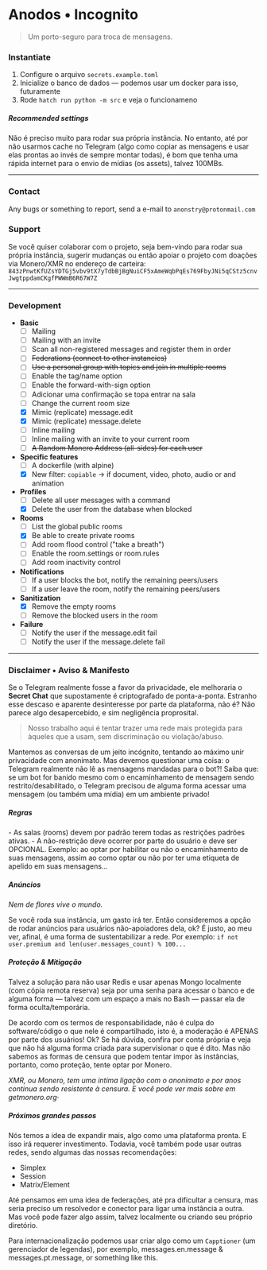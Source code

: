 # Anodos • Incognito

> Um porto-seguro para troca de mensagens.

### Instantiate

1. Configure o arquivo `secrets.example.toml`
2. Inicialize o banco de dados — podemos usar um docker para isso, futuramente
3. Rode `hatch run python -m src` e veja o funcionameno

##### Recommended settings
Não é preciso muito para rodar sua própria instância. No entanto, até por não usarmos cache no Telegram (algo como copiar as mensagens e usar elas prontas ao invés de sempre montar todas), é bom que tenha uma rápida internet para o envio de mídias (os assets), talvez 100MBs.

---

### Contact

Any bugs or something to report, send a e-mail to `anonstry@protonmail.com`

### Support

Se você quiser colaborar com o projeto, seja bem-vindo para rodar sua própria instância, sugerir mudanças ou então apoiar o projeto com doações via Monero/XMR no endereço de carteira: `843zPnwtKfUZsYDTGj5vbv9tX7yTdbBjBgNuiCF5xAmeWqbPqEs769FbyJNi5qCStz5cnvJwgtppdamCKgfPWWmB6R67W7Z`

---

### Development

* **Basic**
    - [ ] Mailing
    - [ ] Mailing with an invite
    - [ ] Scan all non-registered messages and register them in order
    - [ ] ~~Federations (connect to other instancies)~~
    - [ ] ~~Use a personal group with topics and join in multiple rooms~~ 
    - [ ] Enable the tag/name option
    - [ ] Enable the forward-with-sign option
    - [ ] Adicionar uma confirmação se topa entrar na sala
    - [ ] Change the current room size
    - [x] Mimic (replicate) message.edit
    - [x] Mimic (replicate) message.delete
    - [ ] Inline mailing
    - [ ] Inline mailing with an invite to your current room
    - [ ] ~~A Random Monero Address (all-sides) for each user~~

* **Specific features**
    - [ ] A dockerfile (with alpine)
    - [x] New filter: `copiable` → if document, video, photo, audio or and animation

* **Profiles**
    - [ ] Delete all user messages with a command
    - [x] Delete the user from the database when blocked

* **Rooms**
    - [ ] List the global public rooms 
    - [x] Be able to create private rooms
    - [ ] Add room flood control ("take a breath")
    - [ ] Enable the room.settings or room.rules
    - [ ] Add room inactivity control

* **Notifications**
    - [ ] If a user blocks the bot, notify the remaining peers/users 
    - [ ] If a user leave the room, notify the remaining peers/users

* **Sanitization**
    - [x] Remove the empty rooms
    - [ ] Remove the blocked users in the room

* **Failure**
    - [ ] Notify the user if the message.edit fail
    - [ ] Notify the user if the message.delete fail

--- 

### Disclaimer • Aviso & Manifesto

Se o Telegram realmente fosse a favor da privacidade, ele melhoraria o **Secret Chat** que supostamente é criptografado de ponta-a-ponta. Estranho esse descaso e aparente desinteresse por parte da plataforma, não é? Não parece algo desapercebido, e sim negligência proprosital.

> Nosso trabalho aqui é tentar trazer uma rede mais protegida para àqueles que a usam, sem discriminação ou violação/abuso.

Mantemos as conversas de um jeito incógnito, tentando ao máximo unir privacidade com anonimato. Mas devemos questionar uma coisa: o Telegram realmente não lê as mensagens mandadas para o bot?! Saiba que: se um bot for banido mesmo com o encaminhamento de mensagem sendo restrito/desabilitado, o Telegram precisou de alguma forma acessar uma mensagem (ou também uma mídia) em um ambiente privado!

##### Regras
\- As salas (rooms) devem por padrão terem todas as restrições padrões ativas.
\- A não-restrição deve ocorrer por parte do usuário e deve ser OPCIONAL. Exemplo: ao optar por habilitar ou não o encaminhamento de suas mensagens, assim ao como optar ou não por ter uma etiqueta de apelido em suas mensagens...

##### Anúncios

_Nem de flores vive o mundo._

Se você roda sua instância, um gasto irá ter. Então consideremos a opção de rodar anúncios para usuários não-apoiadores dela, ok? É justo, ao meu ver, afinal, é uma forma de sustentabilizar a rede. Por exemplo: `if not user.premium and len(user.messages_count) % 100...`

##### Proteção & Mitigação

Talvez a solução para não usar Redis e usar apenas Mongo localmente (com cópia remota reserva) seja por uma senha para acessar o banco e de alguma forma — talvez com um espaço a mais no Bash — passar ela de forma oculta/temporária.

De acordo com os termos de responsabilidade, não é culpa do software/código o que nele é compartilhado, isto é, a moderação é APENAS por parte dos usuários! Ok? Se há dúvida, confira por conta própria e veja que não há alguma forma criada para supervisionar o que é dito. Mas não sabemos as formas de censura que podem tentar impor às instâncias, portanto, como proteção, tente optar por Monero.

_XMR, ou Monero, tem uma intíma ligação com o anonimato e por anos continua sendo resistente à censura. E você pode ver mais sobre em getmonero.org·_

##### Próximos grandes passos

Nós temos a idea de expandir mais, algo como uma plataforma pronta. E isso irá requerer investimento. Todavia, você também pode usar outras redes, sendo algumas das nossas recomendações:
- Simplex
- Session
- Matrix/Element

Até pensamos em uma idea de federações, até pra dificultar a censura, mas seria preciso um resolvedor e conector para ligar uma instância a outra. Mas você pode fazer algo assim, talvez localmente ou criando seu próprio diretório.

Para internacionalização podemos usar criar algo como um `Capptioner` (um gerenciador de legendas), por exemplo, messages.en.message & messages.pt.message, or something like this.

